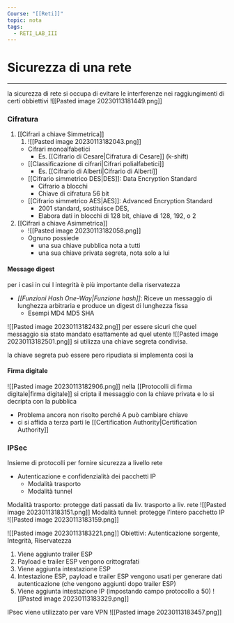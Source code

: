 ```yaml
---
Course: "[[Reti]]"
topic: nota
tags:
  - RETI_LAB_III
---
```


# Sicurezza di una rete
---
la sicurezza di rete si occupa di evitare le interferenze nei raggiungimenti di certi obbiettivi
![[Pasted image 20230113181449.png]]

### Cifratura
1. [[Cifrari a chiave Simmetrica]]
	1. ![[Pasted image 20230113182043.png]]
	-  Cifrari monoalfabetici 
		- Es. [[Cifrario di Cesare|Cifratura di Cesare]] (k-shift) 
	- [[Classificazione di cifrari|Cifrari polialfabetici]] 
		- Es. [[Cifrario di Alberti|Cifrario di Alberti]] 
	- [[Cifrario simmetrico DES|DES]]: Data Encryption Standard 
		- Cifrario a blocchi 
		- Chiave di cifratura 56 bit 
	- [[Cifrario simmetrico AES|AES]]: Advanced Encryption Standard 
		- 2001 standard, sostituisce DES, 
		- Elabora dati in blocchi di 128 bit, chiave di 128, 192, o 2
1. [[Cifrari a chiave Asimmetrica]]
	-  ![[Pasted image 20230113182058.png]]
	- Ognuno possiede
		- una sua chiave pubblica nota a tutti 
		- una sua chiave privata segreta, nota solo a lui

#### Message digest
per i casi in cui l integrità è più importante della riservatezza 
- _[[Funzioni Hash One-Way|Funzione hash]]_: Riceve un messaggio di lunghezza arbitraria e produce un digest di lunghezza fissa 
	- Esempi MD4 MD5 SHA

![[Pasted image 20230113182432.png]]
per essere sicuri che quel messaggio sia stato mandato esattamente ad quel utente
![[Pasted image 20230113182501.png]]
si utilizza una chiave segreta condivisa.

la chiave segreta può essere pero ripudiata si implementa cosi la 
#### Firma digitale
![[Pasted image 20230113182906.png]]
nella [[Protocolli di firma digitale|firma digitale]] si cripta il messaggio con la chiave privata e lo si decripta con la pubblica
- Problema ancora non risolto perché A può cambiare chiave
- ci si affida a terza parti le [[Certification Authority|Certification Authority]]

### IPSec
Insieme di protocolli per fornire sicurezza a livello rete 
- Autenticazione e confidenzialità dei pacchetti IP
	- Modalità trasporto 
	- Modalità tunnel

Modalità trasporto: protegge dati passati da liv. trasporto a liv. rete
![[Pasted image 20230113183151.png]]
Modalità tunnel: protegge l’intero pacchetto IP
![[Pasted image 20230113183159.png]]

![[Pasted image 20230113183221.png]]
Obiettivi: Autenticazione sorgente, Integrità, Riservatezza 
1. Viene aggiunto trailer ESP 
2. Payload e trailer ESP vengono crittografati 
3. Viene aggiunta intestazione ESP 
4. Intestazione ESP, payload e trailer ESP vengono usati per generare dati autenticazione (che vengono aggiunti dopo trailer ESP) 
5. Viene aggiunta intestazione IP (impostando campo protocollo a 50)
![[Pasted image 20230113183329.png]]



IPsec viene utilizzato per vare VPN
![[Pasted image 20230113183457.png]]